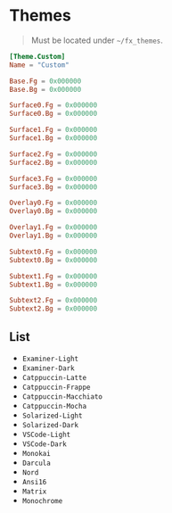 # Themes
> Must be located under `~/fx_themes`.

```toml
[Theme.Custom]
Name = "Custom"

Base.Fg = 0x000000
Base.Bg = 0x000000

Surface0.Fg = 0x000000
Surface0.Bg = 0x000000

Surface1.Fg = 0x000000
Surface1.Bg = 0x000000

Surface2.Fg = 0x000000
Surface2.Bg = 0x000000

Surface3.Fg = 0x000000
Surface3.Bg = 0x000000

Overlay0.Fg = 0x000000
Overlay0.Bg = 0x000000

Overlay1.Fg = 0x000000
Overlay1.Bg = 0x000000

Subtext0.Fg = 0x000000
Subtext0.Bg = 0x000000

Subtext1.Fg = 0x000000
Subtext1.Bg = 0x000000

Subtext2.Fg = 0x000000
Subtext2.Bg = 0x000000
```

## List
* `Examiner-Light`
* `Examiner-Dark`
* `Catppuccin-Latte`
* `Catppuccin-Frappe`
* `Catppuccin-Macchiato`
* `Catppuccin-Mocha`
* `Solarized-Light`
* `Solarized-Dark`
* `VSCode-Light`
* `VSCode-Dark`
* `Monokai`
* `Darcula`
* `Nord`
* `Ansi16`
* `Matrix`
* `Monochrome`
